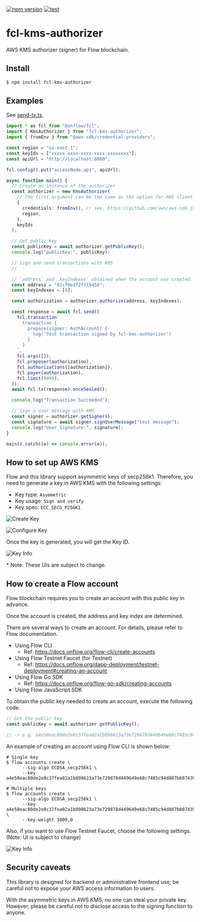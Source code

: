 [![npm version](https://badge.fury.io/js/fcl-kms-authorizer.svg)](https://badge.fury.io/js/fcl-kms-authorizer)
[![test](https://github.com/doublejumptokyo/fcl-kms-authorizer/actions/workflows/test.yml/badge.svg)](https://github.com/doublejumptokyo/fcl-kms-authorizer/actions/workflows/test.yml)

# fcl-kms-authorizer

AWS KMS authorizer (signer) for Flow blockchain.

## Install

```bash
$ npm install fcl-kms-authorizer
```

## Examples

See [send-tx.ts](https://github.com/doublejumptokyo/fcl-kms-authorizer/blob/main/examples/send-tx.ts).

```ts
import * as fcl from "@onflow/fcl";
import { KmsAuthorizer } from "fcl-kms-authorizer";
import { fromEnv } from "@aws-sdk/credential-providers";

const region = "us-east-1";
const keyIds = ["xxxxx-xxxx-xxxx-xxxx-xxxxxxxx"];
const apiUrl = "http://localhost:8080";

fcl.config().put("accessNode.api", apiUrl);

async function main() {
  // Create an instance of the authorizer
  const authorizer = new KmsAuthorizer(
    // The first argument can be the same as the option for AWS client.
    {
      credentials: fromEnv(), // see. https://github.com/aws/aws-sdk-js-v3/tree/main/packages/credential-providers#fromenv
      region,
    },
    keyIds
  );

  // Get public key
  const publicKey = await authorizer.getPublicKey();
  console.log("publicKey:", publicKey);

  // Sign and send transactions with KMS
  //

  // `address` and `keyIndexes` obtained when the account was created.
  const address = "01cf0e2f2f715450";
  const keyIndexes = [0];

  const authorization = authorizer.authorize(address, keyIndexes);

  const response = await fcl.send([
    fcl.transaction`
      transaction {
        prepare(signer: AuthAccount) {
          log('Test transaction signed by fcl-kms-authorizer')
        }
      }
    `,
    fcl.args([]),
    fcl.proposer(authorization),
    fcl.authorizations([authorization]),
    fcl.payer(authorization),
    fcl.limit(9999),
  ]);
  await fcl.tx(response).onceSealed();

  console.log("Transaction Succeeded");

  // Sign a user message with KMS
  const signer = authorizer.getSigner();
  const signature = await signer.signUserMessage("test message");
  console.log("User Signature:", signature);
}

main().catch((e) => console.error(e));
```

## How to set up AWS KMS

Flow and this library support asymmetric keys of secp256k1. Therefore, you need to generate a key in AWS KMS with the following settings:

- Key type: `Asymmetric`
- Key usage: `Sign and verify`
- Key spec: `ECC_SECG_P256K1`

![Create Key](./examples/screenshots/create_key.png)

![Configure Key](./examples/screenshots/configure_key.png)

Once the key is generated, you will get the Key ID.

![Key Info](./examples/screenshots/key_info.png)

\* Note: These UIs are subject to change.

## How to create a Flow account

Flow blockchain requires you to create an account with this public key in advance.

Once the account is created, the address and key index are determined.

There are several ways to create an account. For details, please refer to Flow documentation.

- Using Flow CLI
  - Ref: https://docs.onflow.org/flow-cli/create-accounts
- Using Flow Testnet Faucet (for Testnet)
  - Ref: https://docs.onflow.org/dapp-deployment/testnet-deployment#creating-an-account
- Using Flow Go SDK
  - Ref: https://docs.onflow.org/flow-go-sdk/creating-accounts
- Using Flow JavaScript SDK

To obtain the public key needed to create an account, execute the following code.

```ts
// Get the public key
const publicKey = await authorizer.getPublicKey();

// -> e.g. a4e58eac80de2e8c37fea02a1b898623a73e729878d449649e68c7485c94d887b607439d94d6cad68134681443dd9b83d87312d08b6d6cf3f08e7f7fbd5f782e
```

An example of creating an account using Flow CLI is shown below:

```
# Single key
$ flow accounts create \
      --sig-algo ECDSA_secp256k1 \
      --key a4e58eac80de2e8c37fea02a1b898623a73e729878d449649e68c7485c94d887b607439d94d6cad68134681443dd9b83d87312d08b6d6cf3f08e7f7fbd5f782e

# Multiple keys
$ flow accounts create \
      --sig-algo ECDSA_secp256k1 \
      --key a4e58eac80de2e8c37fea02a1b898623a73e729878d449649e68c7485c94d887b607439d94d6cad68134681443dd9b83d87312d08b6d6cf3f08e7f7fbd5f782e,3ccefe05e593c5333f26d1642718ac4ab5d7ebb1ddf23b078e0afcb6e2e39a7c307669209124dc038348af6f61b9a70e86a8b7c384c8fd0ba4346ae3f4246cfe \
      --key-weight 1000,0
```

Also, if you want to use Flow Testnet Faucet, choose the following settings. (Note: UI is subject to change)

![Key Info](./examples/screenshots/testnet_faucet_config.png)

## Security caveats

This library is designed for backend or administrative frontend use; be careful not to expose your AWS access information to users.

With the asymmetric keys in AWS KMS, no one can steal your private key. However, please be careful not to disclose access to the signing function to anyone.
